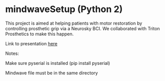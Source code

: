 # mindwaveSetup (Python 2)

This project is aimed at helping patients with motor restoration by controlling prosthetic grip via a Neurosky BCI. We collaborated with Triton Prosthetics to make this happen.

Link to presentation [here](https://www.youtube.com/watch?v=ws24e6xIUhc&feature=youtu.be)

Notes:

Make sure pyserial is installed (pip install pyserial) 

Mindwave file must be in the same directory
